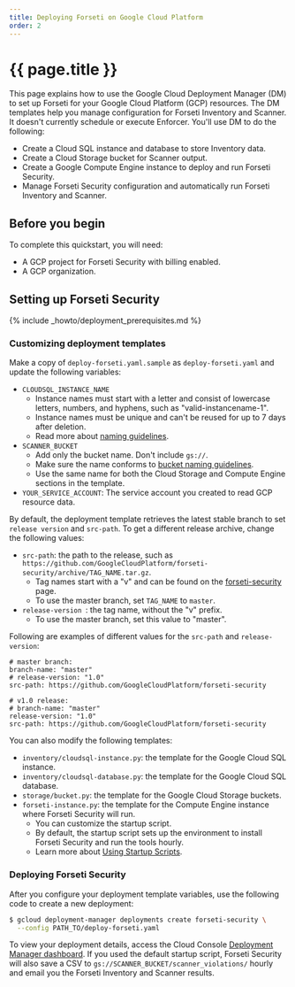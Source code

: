 ```yaml
---
title: Deploying Forseti on Google Cloud Platform
order: 2
---
```

#  {{ page.title }}

This page explains how to use the Google Cloud Deployment Manager (DM) to set
up Forseti for your Google Cloud Platform (GCP) resources. The DM templates
help you manage configuration for Forseti Inventory and Scanner. It doesn't
currently schedule or execute Enforcer. You'll use DM to do the following:

  - Create a Cloud SQL instance and database to store Inventory data.
  - Create a Cloud Storage bucket for Scanner output.
  - Create a Google Compute Engine instance to deploy and run Forseti Security.
  - Manage Forseti Security configuration and automatically run Forseti
  Inventory and Scanner.

## Before you begin

To complete this quickstart, you will need:

  - A GCP project for Forseti Security with billing enabled.
  - A GCP organization.

## Setting up Forseti Security

{% include _howto/deployment_prerequisites.md %}

### Customizing deployment templates

Make a copy of `deploy-forseti.yaml.sample` as `deploy-forseti.yaml` and update
the following variables:

  - `CLOUDSQL_INSTANCE_NAME`
    - Instance names must start with a letter and consist of lowercase letters,
    numbers, and hyphens, such as "valid-instancename-1".
    - Instance names must be unique and can't be reused for up to 7 days after
    deletion.
    - Read more about [naming guidelines](https://cloud.google.com/sql/docs/mysql/instance-settings#settings-2ndgen).
  - `SCANNER_BUCKET`
    - Add only the bucket name. Don't include `gs://`.
    - Make sure the name conforms to [bucket naming guidelines](https://cloud.google.com/storage/docs/naming).
    - Use the same name for both the Cloud Storage and Compute Engine sections
    in the template.
  - `YOUR_SERVICE_ACCOUNT`: The service account you created to read GCP
  resource data.

By default, the deployment template retrieves the latest stable branch to set
`release version` and `src-path`. To get a different release archive, change
the following values:

  - `src-path`: the path to the release, such as
  `https://github.com/GoogleCloudPlatform/forseti-security/archive/TAG_NAME.tar.gz`.
    - Tag names start with a "v" and can be found on the
    [forseti-security](https://github.com/GoogleCloudPlatform/forseti-security/tags)
    page.
    - To use the master branch, set `TAG_NAME` to `master`.
  - `release-version `: the tag name, without the "v" prefix.
    - To use the master branch, set this value to "master".

Following are examples of different values for the `src-path` and
`release-version`:

  ```
  # master branch:
  branch-name: "master"
  # release-version: "1.0"
  src-path: https://github.com/GoogleCloudPlatform/forseti-security

  # v1.0 release:
  # branch-name: "master"
  release-version: "1.0"
  src-path: https://github.com/GoogleCloudPlatform/forseti-security
  ```

You can also modify the following templates:

  - `inventory/cloudsql-instance.py`: the template for the Google Cloud SQL
  instance.
  - `inventory/cloudsql-database.py`: the template for the Google Cloud SQL
  database.
  - `storage/bucket.py`: the template for the Google Cloud Storage buckets.
  - `forseti-instance.py`: the template for the Compute Engine instance where
  Forseti Security will run.
    - You can customize the startup script.
    - By default, the startup script sets up the environment to install Forseti
    Security and run the tools hourly.
    - Learn more about [Using Startup Scripts](https://cloud.google.com/deployment-manager/docs/step-by-step-guide/setting-metadata-and-startup-scripts).

### Deploying Forseti Security

After you configure your deployment template variables, use the following code
to create a new deployment:

  ```bash
  $ gcloud deployment-manager deployments create forseti-security \
    --config PATH_TO/deploy-forseti.yaml
  ```

To view your deployment details, access the Cloud Console
[Deployment Manager dashboard](https://console.cloud.google.com/deployments).
If you used the default startup script, Forseti Security will also save a CSV
to `gs://SCANNER_BUCKET/scanner_violations/` hourly and email you the Forseti
Inventory and Scanner results.
